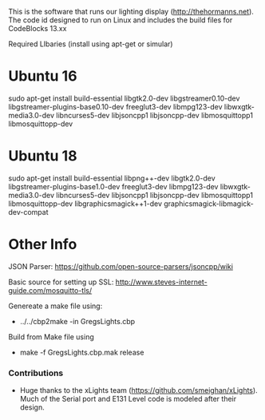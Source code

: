 
This is the software that runs our lighting display (http://thehormanns.net).   The code id designed to run on Linux and includes the build files for CodeBlocks 13.xx

Required LIbaries (install using apt-get or simular)

# Ubuntu 16
sudo apt-get install build-essential libgtk2.0-dev libgstreamer0.10-dev libgstreamer-plugins-base0.10-dev freeglut3-dev libmpg123-dev libwxgtk-media3.0-dev libncurses5-dev libjsoncpp1 libjsoncpp-dev libmosquittopp1 libmosquittopp-dev 

# Ubuntu 18
sudo apt-get install build-essential libpng++-dev libgtk2.0-dev libgstreamer-plugins-base1.0-dev freeglut3-dev libmpg123-dev libwxgtk-media3.0-dev libncurses5-dev libjsoncpp1 libjsoncpp-dev libmosquittopp1 libmosquittopp-dev libgraphicsmagick++1-dev graphicsmagick-libmagick-dev-compat


# Other Info
JSON Parser: https://github.com/open-source-parsers/jsoncpp/wiki

Basic source for setting up SSL: http://www.steves-internet-guide.com/mosquitto-tls/


Genereate a make file using: 
  * ../../cbp2make -in GregsLights.cbp 

Build from Make file using
  * make -f GregsLights.cbp.mak release


### Contributions ###

* Huge thanks to the xLights team (https://github.com/smeighan/xLights).  Much of the Serial port and E131 Level code is modeled after their design.
